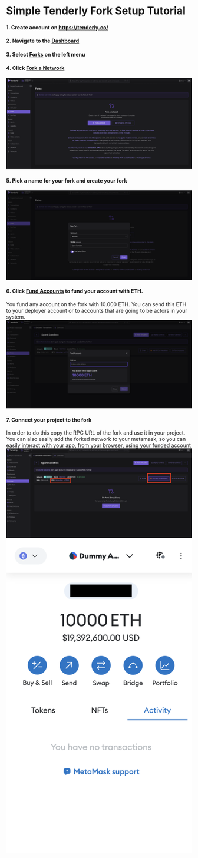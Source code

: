 # Simple Tenderly Fork Setup Tutorial
#### 1. Create account on https://tenderly.co/
#### 2. Navigate to the <ins>Dashboard</ins>
#### 3. Select <ins>Forks</ins> on the left menu
#### 4. Click <ins>Fork a Network</ins>
![](dashboard-clean.png "")
#### 5. Pick a name for your fork and create your fork
![](create-fork.png "")
#### 6. Click <ins>Fund Accounts</ins> to fund your account with ETH.
You fund any account on the fork with 10.000 ETH. You can send this ETH to your deployer account or to accounts that are going to be actors in your system.
![](fund-accounts.png "")
#### 7. Connect your project to the fork
In order to do this copy the RPC URL of the fork and use it in your project. You can also easily add the forked network to your metamask, so you can easily interact with your app, from your browser, using your funded account
![](rpc-url.png "")
![](metamask.png "")
